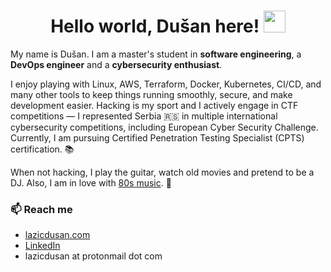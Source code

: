 <h1 align="center">Hello world, Dušan here! <img src="https://media.giphy.com/media/hvRJCLFzcasrR4ia7z/giphy.gif" width="35"></h1>

My name is Dušan. I am a master's student in **software engineering**, a **DevOps engineer** and a **cybersecurity enthusiast**.

I enjoy playing with Linux, AWS, Terraform, Docker, Kubernetes, CI/CD, and many other tools to keep things running smoothly, secure, and make development easier. Hacking is my sport and I actively engage in CTF competitions — I represented Serbia 🇷🇸 in multiple international cybersecurity competitions, including European Cyber Security Challenge. Currently, I am pursuing Certified Penetration Testing Specialist (CPTS) certification. 📚

When not hacking, I play the guitar, watch old movies and pretend to be a DJ. Also, I am in love with [80s music](https://youtu.be/CdqoNKCCt7A). 🎷

### 📫 Reach me
- [lazicdusan.com](https://lazicdusan.com)
- [LinkedIn](https://www.linkedin.com/in/lazic-dusan/)
- lazicdusan at protonmail dot com
